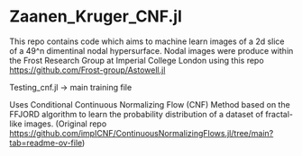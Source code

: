 # Zaanen_Kruger_CNF.jl

This repo contains code which aims to machine learn images of a 2d slice of a 49^n dimentinal nodal hypersurface. 
Nodal images were produce within the Frost Research Group at Imperial College London using this repo https://github.com/Frost-group/Astowell.jl


Testing_cnf.jl  -> main training file 

Uses Conditional Continuous Normalizing Flow (CNF) Method based on the FFJORD algorithm to learn the probability distribution of a dataset of fractal-like images. (Original repo https://github.com/impICNF/ContinuousNormalizingFlows.jl/tree/main?tab=readme-ov-file)
